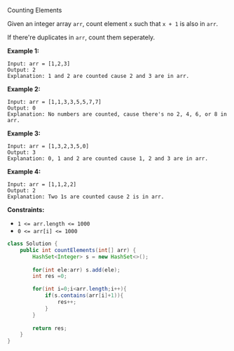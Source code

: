 Counting Elements

Given an integer array `arr`, count element `x` such that `x + 1` is also in `arr`.

If there're duplicates in `arr`, count them seperately.

 

**Example 1:**

```
Input: arr = [1,2,3]
Output: 2
Explanation: 1 and 2 are counted cause 2 and 3 are in arr.
```

**Example 2:**

```
Input: arr = [1,1,3,3,5,5,7,7]
Output: 0
Explanation: No numbers are counted, cause there's no 2, 4, 6, or 8 in arr.
```

**Example 3:**

```
Input: arr = [1,3,2,3,5,0]
Output: 3
Explanation: 0, 1 and 2 are counted cause 1, 2 and 3 are in arr.
```

**Example 4:**

```
Input: arr = [1,1,2,2]
Output: 2
Explanation: Two 1s are counted cause 2 is in arr.
```

**Constraints:**

- `1 <= arr.length <= 1000`
- `0 <= arr[i] <= 1000`

~~~java
class Solution {
    public int countElements(int[] arr) {
        HashSet<Integer> s = new HashSet<>();
        
        for(int ele:arr) s.add(ele);
        int res =0;

        for(int i=0;i<arr.length;i++){
            if(s.contains(arr[i]+1)){
                res++;
            }
        }
        
        return res;
    }
}
~~~

